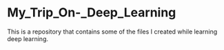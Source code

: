 # My_Trip_On-_Deep_Learning
This is a repository that contains some of the files I created while learning deep learning.
